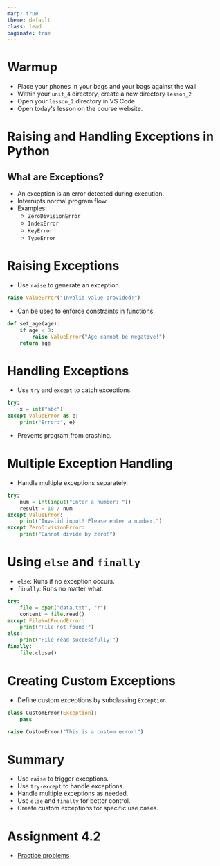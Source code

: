 ```yaml
---
marp: true
theme: default
class: lead
paginate: true
---
```


<!-- headingDivider: 1 -->
<!-- backgroundColor: black -->
<!-- class: invert -->

# Warmup

- Place your phones in your bags and your bags against the wall
- Within your `unit_4` directory, create a new directory `lesson_2`
- Open your `lesson_2` directory in VS Code 
- Open today's lesson on the course website.

# Raising and Handling Exceptions in Python

## What are Exceptions?

- An exception is an error detected during execution.
- Interrupts normal program flow.
- Examples:
  - `ZeroDivisionError`
  - `IndexError`
  - `KeyError`
  - `TypeError`

# Raising Exceptions

- Use `raise` to generate an exception.

```python
raise ValueError("Invalid value provided!")
```

- Can be used to enforce constraints in functions.

```python
def set_age(age):
    if age < 0:
        raise ValueError("Age cannot be negative!")
    return age
```

# Handling Exceptions

- Use `try` and `except` to catch exceptions.

```python
try:
    x = int("abc")
except ValueError as e:
    print("Error:", e)
```

- Prevents program from crashing.

# Multiple Exception Handling

- Handle multiple exceptions separately.

```python
try:
    num = int(input("Enter a number: "))
    result = 10 / num
except ValueError:
    print("Invalid input! Please enter a number.")
except ZeroDivisionError:
    print("Cannot divide by zero!")
```

# Using `else` and `finally`

- `else`: Runs if no exception occurs.
- `finally`: Runs no matter what.

```python
try:
    file = open("data.txt", "r")
    content = file.read()
except FileNotFoundError:
    print("File not found!")
else:
    print("File read successfully!")
finally:
    file.close()
```

# Creating Custom Exceptions

- Define custom exceptions by subclassing `Exception`.

```python
class CustomError(Exception):
    pass

raise CustomError("This is a custom error!")
```

# Summary

- Use `raise` to trigger exceptions.
- Use `try-except` to handle exceptions.
- Handle multiple exceptions as needed.
- Use `else` and `finally` for better control.
- Create custom exceptions for specific use cases.

# Assignment 4.2

- [Practice problems](./files/assignment_1_4_1.md)
